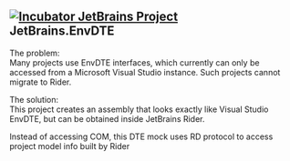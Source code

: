 ﻿[![Incubator JetBrains Project](http://jb.gg/badges/incubator.svg)](https://confluence.jetbrains.com/display/ALL/JetBrains+on+GitHub)  
JetBrains.EnvDTE
----
The problem:  
Many projects use EnvDTE interfaces, which currently can only be accessed from a Microsoft Visual Studio instance. Such projects cannot migrate to Rider.

The solution:  
This project creates an assembly that looks exactly like Visual Studio EnvDTE, but can be obtained inside JetBrains Rider.

Instead of accessing COM, this DTE mock uses RD protocol to access project model info built by Rider
